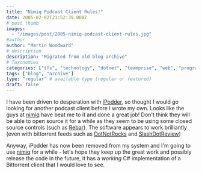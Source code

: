 ```yaml
---
title: "Nimiq Podcast Client Rules!"
date: 2005-02-02T21:52:39.000Z
# post thumb
images:
  - "/images/post/2005-nimiq-podcast-client-rules.jpg"
#author
author: "Martin Woodward"
# description
description: "Migrated from old blog archive"
# Taxonomies
categories: ["tfs", "technology", "dotnet", "teamprise", "web", "programming", "podcast"]
tags: ["blog", "archive"]
type: "regular" # available type (regular or featured)
draft: false
---
```

[](http://www.nimiq.nl/)I have been driven to desperation with [iPodder](http://ipodder.sourceforge.net/), so thought I would go looking for another podcast client before I wrote my own.  Looks like the guys at [nimiq](http://www.nimiq.nl/) have beat me to it and done a great job!   Don't think they will be able to open source it for a while as they seem to be using some closed source controls (such as [Rebar](http://www.skybound.ca/developer/rebar/default.aspx)).  The software appears to work brilliantly (even with bittorrent feeds such as [DotNotRocks](http://www.dotnetrocks.com) and [SlashDotReview](http://www.slashdotreview.com))

Anyway, iPodder has now been removed from my system and I'm going to use [nimiq](http://www.nimiq.nl/) for a while - let's hope they keep up the great work and possibly release the code in the future, it has a *working* C# implementation of a Bittorrent client that I would love to see.